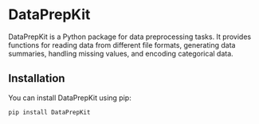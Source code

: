 # DataPrepKit

DataPrepKit is a Python package for data preprocessing tasks. It provides functions for reading data from different file formats, generating data summaries, handling missing values, and encoding categorical data.

## Installation

You can install DataPrepKit using pip:

```bash
pip install DataPrepKit
